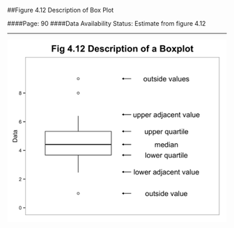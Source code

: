##Figure 4.12 Description of Box Plot

####Page: 90
####Data Availability Status: Estimate from figure 4.12
***
![`Description of Box Plot`](fig04-12_description-of-box-plot.png)


